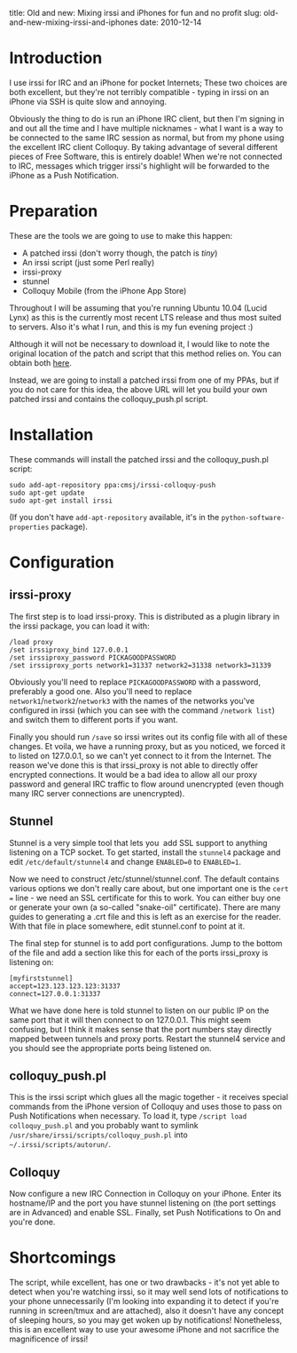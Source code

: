 title: Old and new: Mixing irssi and iPhones for fun and no profit
slug: old-and-new-mixing-irssi-and-iphones
date: 2010-12-14


# Introduction

I use irssi for IRC and an iPhone for pocket Internets; These two choices are both excellent, but they're not terribly compatible - typing in irssi on an iPhone via SSH is quite slow and annoying.

Obviously the thing to do is run an iPhone IRC client, but then I'm signing in and out all the time and I have multiple nicknames - what I want is a way to be connected to the same IRC session as normal, but from my phone using the excellent IRC client Colloquy. By taking advantage of several different pieces of Free Software, this is entirely doable! When we're not connected to IRC, messages which trigger irssi's highlight will be forwarded to the iPhone as a Push Notification.

# Preparation

These are the tools we are going to use to make this happen:
-   A patched irssi (don't worry though, the patch is *tiny*)
-   An irssi script (just some Perl really)
-   irssi-proxy
-   stunnel
-   Colloquy Mobile (from the iPhone App Store)

Throughout I will be assuming that you're running Ubuntu 10.04 (Lucid Lynx) as this is the currently most recent LTS release and thus most suited to servers. Also it's what I run, and this is my fun evening project :)

Although it will not be necessary to download it, I would like to note the original location of the patch and script that this method relies on. You can obtain both [here](http://static.ssji.net/colloquy_push.pl.txt "Colloquy Push script").

Instead, we are going to install a patched irssi from one of my PPAs, but if you do not care for this idea, the above URL will let you build your own patched irssi and contains the colloquy_push.pl script.

# Installation

These commands will install the patched irssi and the colloquy_push.pl script:
```
sudo add-apt-repository ppa:cmsj/irssi-colloquy-push
sudo apt-get update
sudo apt-get install irssi
```

(If you don't have `add-apt-repository` available, it's in the `python-software-properties` package).

# Configuration

## irssi-proxy

The first step is to load irssi-proxy. This is distributed as a plugin library in the irssi package, you can load it with:
```
/load proxy
/set irssiproxy_bind 127.0.0.1
/set irssiproxy_password PICKAGOODPASSWORD
/set irssiproxy_ports network1=31337 network2=31338 network3=31339
```

Obviously you'll need to replace `PICKAGOODPASSWORD` with a password, preferably a good one. Also you'll need to replace `network1`/`network2`/`network3` with the names of the networks you've configured in irssi (which you can see with the command `/network list`) and switch them to different ports if you want.

Finally you should run `/save` so irssi writes out its config file with all of these changes. Et voila, we have a running proxy, but as you noticed, we forced it to listed on 127.0.0.1, so we can't yet connect to it from the Internet. The reason we've done this is that irssi_proxy is not able to directly offer encrypted connections. It would be a bad idea to allow all our proxy password and general IRC traffic to flow around unencrypted (even though many IRC server connections are unencrypted).

## Stunnel

Stunnel is a very simple tool that lets you  add SSL support to anything listening on a TCP socket. To get started, install the `stunnel4` package and edit `/etc/default/stunnel4` and change `ENABLED=0` to `ENABLED=1`.

Now we need to construct /etc/stunnel/stunnel.conf. The default contains various options we don't really care about, but one important one is the `cert =` line - we need an SSL certificate for this to work. You can either buy one or generate your own (a so-called "snake-oil" certificate). There are many guides to generating a .crt file and this is left as an exercise for the reader. With that file in place somewhere, edit stunnel.conf to point at it.

The final step for stunnel is to add port configurations. Jump to the bottom of the file and add a section like this for each of the ports irssi_proxy is listening on:
```
[myfirststunnel]
accept=123.123.123.123:31337
connect=127.0.0.1:31337
```

What we have done here is told stunnel to listen on our public IP on the same port that it will then connect to on 127.0.0.1. This might seem confusing, but I think it makes sense that the port numbers stay directly mapped between tunnels and proxy ports. Restart the stunnel4 service and you should see the appropriate ports being listened on.

## colloquy_push.pl

This is the irssi script which glues all the magic together - it receives special commands from the iPhone version of Colloquy and uses those to pass on Push Notifications when necessary. To load it, type `/script load colloquy_push.pl` and you probably want to symlink `/usr/share/irssi/scripts/colloquy_push.pl` into `~/.irssi/scripts/autorun/`.

## Colloquy

Now configure a new IRC Connection in Colloquy on your iPhone. Enter its hostname/IP and the port you have stunnel listening on (the port settings are in Advanced) and enable SSL. Finally, set Push Notifications to On and you're done.

# Shortcomings

The script, while excellent, has one or two drawbacks - it's not yet able to detect when you're watching irssi, so it may well send lots of notifications to your phone unnecessarily (I'm looking into expanding it to detect if you're running in screen/tmux and are attached), also it doesn't have any concept of sleeping hours, so you may get woken up by notifications! Nonetheless, this is an excellent way to use your awesome iPhone and not sacrifice the magnificence of irssi!
